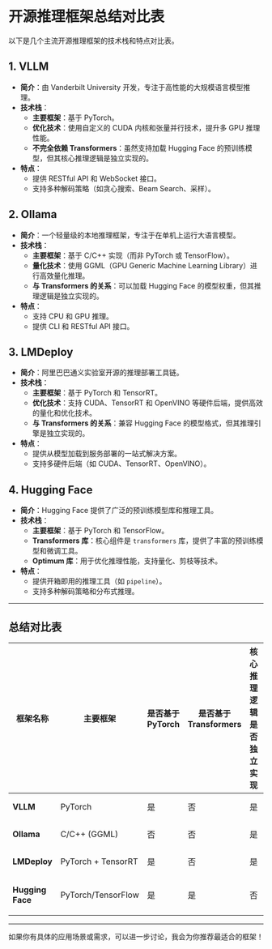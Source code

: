 # 开源推理框架总结对比表

以下是几个主流开源推理框架的技术栈和特点对比表。

## 1. VLLM
- **简介**：由 Vanderbilt University 开发，专注于高性能的大规模语言模型推理。
- **技术栈**：
  - **主要框架**：基于 PyTorch。
  - **优化技术**：使用自定义的 CUDA 内核和张量并行技术，提升多 GPU 推理性能。
  - **不完全依赖 Transformers**：虽然支持加载 Hugging Face 的预训练模型，但其核心推理逻辑是独立实现的。
- **特点**：
  - 提供 RESTful API 和 WebSocket 接口。
  - 支持多种解码策略（如贪心搜索、Beam Search、采样）。

## 2. Ollama
- **简介**：一个轻量级的本地推理框架，专注于在单机上运行大语言模型。
- **技术栈**：
  - **主要框架**：基于 C/C++ 实现（而非 PyTorch 或 TensorFlow）。
  - **量化技术**：使用 GGML（GPU Generic Machine Learning Library）进行高效量化推理。
  - **与 Transformers 的关系**：可以加载 Hugging Face 的模型权重，但其推理逻辑是独立实现的。
- **特点**：
  - 支持 CPU 和 GPU 推理。
  - 提供 CLI 和 RESTful API 接口。

## 3. LMDeploy
- **简介**：阿里巴巴通义实验室开源的推理部署工具链。
- **技术栈**：
  - **主要框架**：基于 PyTorch 和 TensorRT。
  - **优化技术**：支持 CUDA、TensorRT 和 OpenVINO 等硬件后端，提供高效的量化和优化技术。
  - **与 Transformers 的关系**：兼容 Hugging Face 的模型格式，但其推理引擎是独立实现的。
- **特点**：
  - 提供从模型加载到服务部署的一站式解决方案。
  - 支持多硬件后端（如 CUDA、TensorRT、OpenVINO）。

## 4. Hugging Face
- **简介**：Hugging Face 提供了广泛的预训练模型库和推理工具。
- **技术栈**：
  - **主要框架**：基于 PyTorch 和 TensorFlow。
  - **Transformers 库**：核心组件是 `transformers` 库，提供了丰富的预训练模型和微调工具。
  - **Optimum 库**：用于优化推理性能，支持量化、剪枝等技术。
- **特点**：
  - 提供开箱即用的推理工具（如 `pipeline`）。
  - 支持多种解码策略和分布式推理。

---

## 总结对比表

| 框架名称       | 主要框架         | 是否基于 PyTorch | 是否基于 Transformers | 核心推理逻辑是否独立实现 | 备注                                   |
|----------------|------------------|------------------|-----------------------|---------------------------|----------------------------------------|
| **VLLM**       | PyTorch          | 是               | 否                    | 是                        | 高性能多 GPU 推理                      |
| **Ollama**     | C/C++ (GGML)     | 否               | 否                    | 是                        | 轻量级本地推理，支持量化              |
| **LMDeploy**   | PyTorch + TensorRT | 是               | 否                    | 是                        | 阿里巴巴开源，支持多硬件后端          |
| **Hugging Face**| PyTorch/TensorFlow | 是               | 是                    | 否                        | 基于 Transformers，提供广泛工具链      |

---

如果你有具体的应用场景或需求，可以进一步讨论，我会为你推荐最适合的框架！